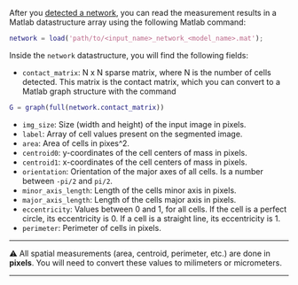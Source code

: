 After you [detected a network](network_detection.md), you can read the measurement results in a Matlab datastructure array using the following Matlab command:  
```matlab
network = load('path/to/<input_name>_network_<model_name>.mat');
```  

Inside the ```network``` datastructure, you will find the following fields:
  - ```contact_matrix```: N x N sparse matrix, where N is the number of cells detected. This matrix is the contact matrix, which you can convert to a Matlab graph structure with the command 
```matlab
G = graph(full(network.contact_matrix))
```
  - ```img_size```: Size (width and height) of the input image in pixels.
  - ```label```: Array of cell values present on the segmented image.
  - ```area```: Area of cells in pixes^2.
  - ```centroid0```: y-coordinates of the cell centers of mass in pixels.
  - ```centroid1```: x-coordinates of the cell centers of mass in pixels.
  - ```orientation```: Orientation of the major axes of all cells. Is a number between ```-pi/2``` and ```pi/2```.
  - ```minor_axis_length```: Length of the cells minor axis in pixels.
  - ```major_axis_length```: Length of the cells major axis in pixels.
  - ```eccentricity```: Values between 0 and 1, for all cells. If the cell is a perfect circle, its eccentricity is 0. If a cell is a straight line, its eccentricity is 1.
  - ```perimeter```: Perimeter of cells in pixels.


---

⚠️ All spatial measurements (area, centroid, perimeter, etc.) are done in **pixels**. You will need to convert these values to milimeters or micrometers. 

---
